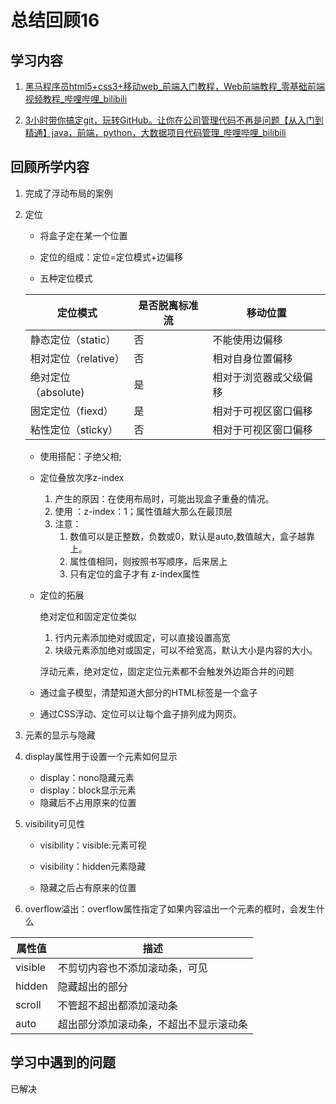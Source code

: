 # 总结回顾16

## 学习内容

1. [黑马程序员html5+css3+移动web_前端入门教程，Web前端教程_零基础前端视频教程_哔哩哔哩_bilibili](https://www.bilibili.com/video/BV1pE411q7FU?p=249)

2. [3小时带你搞定git，玩转GitHub。让你在公司管理代码不再是问题【从入门到精通】java，前端，python，大数据项目代码管理_哔哩哔哩_bilibili](https://www.bilibili.com/video/BV1T54y1H7Lo?p=13)

## 回顾所学内容

1. 完成了浮动布局的案例

2. 定位

   * 将盒子定在某一个位置

   * 定位的组成：定位=定位模式+边偏移
   * 五种定位模式

   | 定位模式             | 是否脱离标准流 | 移动位置               |
   | -------------------- | -------------- | ---------------------- |
   | 静态定位（static）   | 否             | 不能使用边偏移         |
   | 相对定位（relative） | 否             | 相对自身位置偏移       |
   | 绝对定位（absolute)  | 是             | 相对于浏览器或父级偏移 |
   | 固定定位（fiexd）    | 是             | 相对于可视区窗口偏移   |
   | 粘性定位（sticky）   | 否             | 相对于可视区窗口偏移   |

   * 使用搭配：子绝父相;
   * 定位叠放次序z-index
     1. 产生的原因：在使用布局时，可能出现盒子重叠的情况。
     2. 使用 ：z-index：1；属性值越大那么在最顶层
     3. 注意：
        1. 数值可以是正整数，负数或0，默认是auto,数值越大，盒子越靠上。
        2. 属性值相同，则按照书写顺序，后来居上
        3. 只有定位的盒子才有 z-index属性

   * 定位的拓展

     绝对定位和固定定位类似

     1. 行内元素添加绝对或固定，可以直接设置高宽
     2. 块级元素添加绝对或固定，可以不给宽高，默认大小是内容的大小。

     浮动元素，绝对定位，固定定位元素都不会触发外边距合并的问题

   * 通过盒子模型，清楚知道大部分的HTML标签是一个盒子
   * 通过CSS浮动、定位可以让每个盒子排列成为网页。

   

3. 元素的显示与隐藏

  1. display属性用于设置一个元素如何显示

     * display：nono隐藏元素
     * display：block显示元素
     * 隐藏后不占用原来的位置

  2. visibility可见性

     * visibility：visible:元素可视

     * visibility：hidden元素隐藏
     * 隐藏之后占有原来的位置

  3. overflow溢出：overflow属性指定了如果内容溢出一个元素的框时，会发生什么

   | 属性值  | 描述                                   |
   | ------- | -------------------------------------- |
   | visible | 不剪切内容也不添加滚动条，可见         |
   | hidden  | 隐藏超出的部分                         |
   | scroll  | 不管超不超出都添加滚动条               |
   | auto    | 超出部分添加滚动条，不超出不显示滚动条 |

## 学习中遇到的问题

已解决
